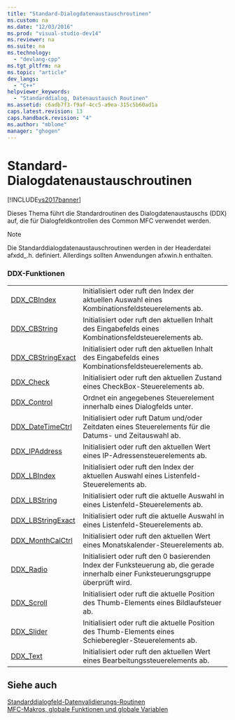 ```yaml
---
title: "Standard-Dialogdatenaustauschroutinen"
ms.custom: na
ms.date: "12/03/2016"
ms.prod: "visual-studio-dev14"
ms.reviewer: na
ms.suite: na
ms.technology: 
  - "devlang-cpp"
ms.tgt_pltfrm: na
ms.topic: "article"
dev_langs: 
  - "C++"
helpviewer_keywords: 
  - "Standarddialog, Datenaustausch Routinen"
ms.assetid: c6adb7f3-f9af-4cc5-a9ea-315c5b60ad1a
caps.latest.revision: 13
caps.handback.revision: "4"
ms.author: "mblome"
manager: "ghogen"
---
```

# Standard-Dialogdatenaustauschroutinen
[!INCLUDE[vs2017banner](../../assembler/inline/includes/vs2017banner.md)]

Dieses Thema führt die Standardroutinen des Dialogdatenaustauschs \(DDX\) auf, die für Dialogfeldkontrollen des Common MFC verwendet werden.  
  
> [!NOTE]
>  Die Standarddialogdatenaustauschroutinen werden in der Headerdatei afxdd\_.h. definiert.  Allerdings sollten Anwendungen afxwin.h enthalten.  
  
### DDX\-Funktionen  
  
|||  
|-|-|  
|[DDX\_CBIndex](../Topic/DDX_CBIndex.md)|Initialisiert oder ruft den Index der aktuellen Auswahl eines Kombinationsfeldsteuerelements ab.|  
|[DDX\_CBString](../Topic/DDX_CBString.md)|Initialisiert oder ruft den aktuellen Inhalt des Eingabefelds eines Kombinationsfeldsteuerelements ab.|  
|[DDX\_CBStringExact](../Topic/DDX_CBStringExact.md)|Initialisiert oder ruft den aktuellen Inhalt des Eingabefelds eines Kombinationsfeldsteuerelements ab.|  
|[DDX\_Check](../Topic/DDX_Check.md)|Initialisiert oder ruft den aktuellen Zustand eines CheckBox\-Steuerelements ab.|  
|[DDX\_Control](../Topic/DDX_Control.md)|Ordnet ein angegebenes Steuerelement innerhalb eines Dialogfelds unter.|  
|[DDX\_DateTimeCtrl](../Topic/DDX_DateTimeCtrl.md)|Initialisiert oder ruft Datum und\/oder Zeitdaten eines Steuerelements für die Datums\- und Zeitauswahl ab.|  
|[DDX\_IPAddress](../Topic/DDX_IPAddress.md)|Initialisiert oder ruft den aktuellen Wert eines IP\-Adressensteuerelements ab.|  
|[DDX\_LBIndex](../Topic/DDX_LBIndex.md)|Initialisiert oder ruft den Index der aktuellen Auswahl eines Listenfeld\-Steuerelements ab.|  
|[DDX\_LBString](../Topic/DDX_LBString.md)|Initialisiert oder ruft die aktuelle Auswahl in eines Listenfeld\-Steuerelements ab.|  
|[DDX\_LBStringExact](../Topic/DDX_LBStringExact.md)|Initialisiert oder ruft die aktuelle Auswahl in eines Listenfeld\-Steuerelements ab.|  
|[DDX\_MonthCalCtrl](../Topic/DDX_MonthCalCtrl.md)|Initialisiert oder ruft den aktuellen Wert eines Monatskalender\-Steuerelements ab.|  
|[DDX\_Radio](../Topic/DDX_Radio.md)|Initialisiert oder ruft den 0 basierenden Index der Funksteuerung ab, die gerade innerhalb einer Funksteuerungsgruppe überprüft wird.|  
|[DDX\_Scroll](../Topic/DDX_Scroll.md)|Initialisiert oder ruft die aktuelle Position des Thumb\-Elements eines Bildlaufsteuer ab.|  
|[DDX\_Slider](../Topic/DDX_Slider.md)|Initialisiert oder ruft die aktuelle Position des Thumb\-Elements eines Schieberegler\-Steuerelements ab.|  
|[DDX\_Text](../Topic/DDX_Text.md)|Initialisiert oder ruft den aktuellen Wert eines Bearbeitungssteuerelements ab.|  
  
## Siehe auch  
 [Standarddialogfeld\-Datenvalidierungs\-Routinen](../../mfc/reference/standard-dialog-data-validation-routines.md)   
 [MFC\-Makros, globale Funktionen und globale Variablen](../../mfc/reference/mfc-macros-and-globals.md)